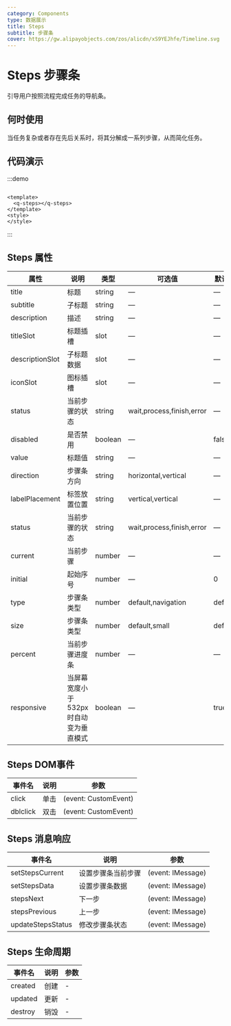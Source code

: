 ```yaml
---
category: Components
type: 数据展示
title: Steps
subtitle: 步骤条
cover: https://gw.alipayobjects.com/zos/alicdn/xS9YEJhfe/Timeline.svg
---
```


<script lang="ts" setup>
import { onMounted } from "vue";
onMounted(()=>{
  import ("@zzjz/v-component/dist2/assets/q-steps.js");
})

</script>

# Steps 步骤条

引导用户按照流程完成任务的导航条。

## 何时使用

当任务复杂或者存在先后关系时，将其分解成一系列步骤，从而简化任务。

## 代码演示

:::demo

```vue

<template>
  <q-steps></q-steps>
</template>
<style>
</style>
```

:::

## Steps 属性

| 属性              | 说明                      | 类型      | 可选值                       | 默认值     |
|-----------------|-------------------------|---------|---------------------------|---------|
| title           | 标题                      | string  | —                         | —       |
| subtitle        | 子标题                     | string  | —                         | —       |
| description     | 描述                      | string  | —                         | —       |
| titleSlot       | 标题插槽                    | slot    | —                         | —       |
| descriptionSlot | 子标题数据                   | slot    | —                         | —       |
| iconSlot        | 图标插槽                    | slot    | —                         | —       |
| status          | 当前步骤的状态                 | string  | wait,process,finish,error | —       |
| disabled        | 是否禁用                    | boolean | —                         | false   |
| value           | 标题值                     | string  | —                         | —       |
| direction       | 步骤条方向                   | string  | horizontal,vertical       | —       |
| labelPlacement  | 标签放置位置                  | string  | vertical,vertical         | —       |
| status          | 当前步骤的状态                 | string  | wait,process,finish,error | —       |
| current         | 当前步骤                    | number  | —                         | —       |
| initial         | 起始序号                    | number  | —                         | 0       |
| type            | 步骤条类型                   | number  | default,navigation        | default |
| size            | 步骤条类型                   | number  | default,small             | default |
| percent         | 当前步骤进度条                 | number  | —                         | —       |
| responsive      | 当屏幕宽度小于 532px 时自动变为垂直模式 | boolean | —                         | true    |

## Steps DOM事件

| 事件名      | 说明  | 参数                   |
|----------|-----|----------------------|
| click    | 单击  | (event: CustomEvent) |
| dblclick | 双击  | (event: CustomEvent) |

## Steps 消息响应

| 事件名               | 说明        | 参数                |
|-------------------|-----------|-------------------|
| setStepsCurrent   | 设置步骤条当前步骤 | (event: IMessage) |
| setStepsData      | 设置步骤条数据   | (event: IMessage) |
| stepsNext         | 下一步       | (event: IMessage) |
| stepsPrevious     | 上一步       | (event: IMessage) |
| updateStepsStatus | 修改步骤条状态   | (event: IMessage) |

## Steps 生命周期

| 事件名       | 说明                                                     | 参数                 |
| ------------ | -------------------------------------------------------- | -------------------- |
| created      | 创建                                                     | - |
| updated      | 更新                                                     | - |
| destroy      | 销毁                                                     | - |